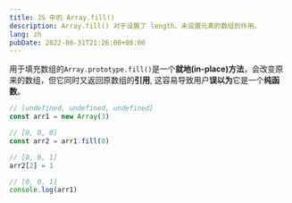 ```yaml
---
title: JS 中的 Array.fill()
description: Array.fill() 对于设置了 length、未设置元素的数组的作用。
lang: zh
pubDate: 2022-08-31T21:26:00+08:00
---
```


用于填充数组的`Array.prototype.fill()`是一个**就地(in-place)方法**，会改变原来的数组，但它同时又返回原数组的**引用**,
这容易导致用户**误以为**它是一个**纯函数**。

```ts
// [undefined, undefined, undefined]
const arr1 = new Array(3)

// [0, 0, 0]
const arr2 = arr1.fill(0)

// [0, 0, 1]
arr2[2] = 1

// [0, 0, 1]
console.log(arr1)
```
